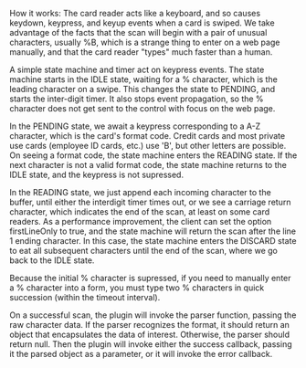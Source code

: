 How it works:
The card reader acts like a keyboard, and so causes keydown, keypress, and keyup events when a card is swiped.
We take advantage of the facts that the scan will begin with a pair of unusual characters, usually %B, which
is a strange thing to enter on a web page manually, and that the card reader "types" much faster than a human.
	
A simple state machine and timer act on keypress events.  The state machine starts in the IDLE state, waiting
for a % character, which is the leading character on a swipe.  This changes the state to PENDING, and starts
the inter-digit timer.  It also stops event propagation, so the % character does not get sent to the control
with focus on the web page.

In the PENDING state, we await a keypress corresponding to a A-Z character, which is the card's format code.
Credit cards and most private use cards (employee ID cards, etc.) use 'B', but other letters are possible.
On seeing a format code, the state machine enters the READING state.  If the next character is not a valid
format code, the state machine returns to the IDLE state, and the keypress is not supressed.

In the READING state, we just append each incoming character to the buffer, until either the interdigit timer
times out, or we see a carriage return character, which indicates the end of the scan, at least on some card
readers. As a performance improvement, the client can set the option firstLineOnly to true, and the
state machine will return the scan after the line 1 ending character.  In this case, the state machine enters
the DISCARD state to eat all subsequent characters until the end of the scan, where we go back to the IDLE state.

Because the initial % character is supressed, if you need to manually enter a % character into a form, you
must type two % characters in quick succession (within the timeout interval).

On a successful scan, the plugin will invoke the parser function, passing the raw character data.  If the
parser recognizes the format, it should return an object that encapsulates the data of interest.  Otherwise,
the parser should return null. Then the plugin will invoke either the success callback, passing it the parsed
object as a parameter, or it will invoke the error callback.
